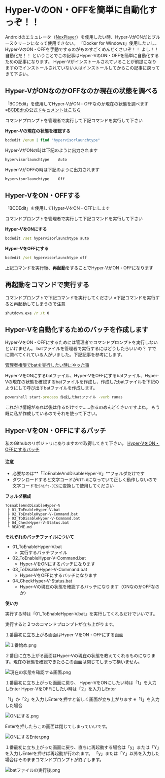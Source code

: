 # Hyper-VのON・OFFを簡単に自動化すっぞ！！

Androidのエミュレータ（[NoxPlayer](https://jp.bignox.com/)）を使用したい時、Hyper-VがONだとブルースクリーンになって使用できない。
「Docker for Windows」使用したいし、Hyper-VのON・OFFを手動でするのがものすごくめんどくさいぞ！！
よし！！ 自動化だ！！
ということでこの記事はHyper-VのON・OFFを簡単に自動化するための記事になります。
Hyper-Vがインストールされていることが前提になりますのでインストールされていない人はインストールしてからこの記事に戻ってきて下さい。

## Hyper-VがONなのかOFFなのか現在の状態を調べる

「BCDEdit」を使用してHyper-VがON・OFFなのか現在の状態を調べます
※[BCDEditの公式ドキュメントはこちら](https://msdn.microsoft.com/ja-jp/library/windows/hardware/mt450468(v=vs.85).aspx)

コマンドプロンプトを管理者で実行して下記コマンドを実行して下さい

**Hyper-Vの現在の状態を確認する**

```bat
bcdedit /enum | find "hypervisorlaunchtype"
```

Hyper-VがONの時は下記のように出力されます

```bat
hypervisorlaunchtype    Auto
```

Hyper-VがOFFの時は下記のように出力されます

```bat
hypervisorlaunchtype    Off
```

## Hyper-VをON・OFFする

「BCDEdit」を使用してHyper-VをON・OFFにします

コマンドプロンプトを管理者で実行して下記コマンドを実行して下さい

**Hyper-VをONにする**

```bat
bcdedit /set hypervisorlaunchtype auto
```

**Hyper-VをOFFにする**

```bat
bcdedit /set hypervisorlaunchtype off
```

上記コマンドを実行後、**再起動**をすることでHyper-VがON・OFFになります

## 再起動をコマンドで実行する

コマンドプロンプトで下記コマンドを実行してください
※下記コマンドを実行すると再起動してしまうので注意

```bat
shutdown.exe /r /t 0
```

## Hyper-Vを自動化するためのバッチを作成します

Hyper-VをON・OFFにするためには管理者でコマンドプロンプトを実行しないといけません。
batファイルを管理者で実行するにはどうしたらいいの？
すでに調べてくれている人がいました。下記記事を参考にします。

[管理者権限でbatを実行したい時にやッた事](https://qiita.com/resolver/items/7187bd6ee8016ee5c741)

Hyper-VをONにするbatファイル、Hyper-VをOFFにするbatファイル、Hyper-Vの現在の状態を確認するbatファイルを作成し、作成したbatファイルを下記のようにして呼び出すbatファイルを作成します。

```bat
powershell start-process 作成したbatファイル -verb runas
```

これだけ情報があれば後は作るだけです……作るのめんどくさいですよね。
もう既に私が作成しているのでそれを使って下さい。

## Hyper-VをON・OFFにするバッチ

私のGithubのリポジトリにありますので取得してきて下さい。
[Hyper-VをON・OFFにするバッチ](https://github.com/dodonki1223/CreateScript/tree/master/ToEnableAndDisableHyper-V)

#### 注意

- 必要なのは**「ToEnableAndDisableHyper-V」**フォルダだけです
- ダウンロードすると文字コードが`UTF-8`になっていて正しく動作しないので文字コードを`Shift-JIS`に変換して使用してください

**フォルダ構成**

```
ToEnableAndDisableHyper-V
 ├ 01_ToEnableHyper-V.bat
 ├ 02_ToEnableHyper-V-Command.bat
 ├ 03_ToDisableHyper-V-Command.bat
 ├ 04_CheckHyper-V-Status.bat
 └ README.md
```

**それぞれのバッチファイルについて**

- 01_ToEnableHyper-V.bat
    - 実行するバッチファイル
- 02_ToEnableHyper-V-Command.bat
    - Hyper-VをONにするバッチになります
- 03_ToDisableHyper-V-Command.bat
    - Hyper-VをOFFにするバッチになります
- 04_CheckHyper-V-Status.bat
    - Hyper-Vの現在の状態を確認するバッチになります（ONなのかOFFなのか）

**使い方**

実行する時は「01_ToEnableHyper-V.bat」を実行してくれるだけでいいです。

実行すると２つのコマンドプロンプトが立ち上がります。

１番最初に立ち上がる画面はHyper-VをON・OFFにする画面

![１番始め.png](https://qiita-image-store.s3.amazonaws.com/0/299904/628cac42-3245-6ff9-15be-ba53839db627.png)

２番目に立ち上がる画面はHyper-Vの現在の状態を教えてくれるものになります。現在の状態を確認できたらこの画面は閉じてしまって構いません。

![現在の状態を確認する画面.png](https://qiita-image-store.s3.amazonaws.com/0/299904/9a4eaed7-1a4c-b629-8416-93205446581e.png)

１番最初に立ち上がった画面に戻り、
Hyper-VをONにしたい時は「1」を入力しEnter
Hyper-VをOFFにしたい時は「2」を入力しEnter

「1」か「2」を入力しEnterを押すと新しく画面が立ち上がります
※「1」を入力した場合

![ONにする.png](https://qiita-image-store.s3.amazonaws.com/0/299904/b56ec920-1b9b-4a3d-a067-b98756da6100.png)

Enterを押したらこの画面は閉じてしまっていいです。

![ONにするEnter.png](https://qiita-image-store.s3.amazonaws.com/0/299904/3de4c582-a1b5-e8e8-affb-d2f9c6625992.png)

１番最初に立ち上がった画面に戻り、直ちに再起動する場合は「y」または「Y」を入力しEnterを押せば再起動が行われます。
「y」または「Y」以外を入力した場合はそのままコマンドプロンプトが終了します。

![batファイルの実行後.png](https://qiita-image-store.s3.amazonaws.com/0/299904/61187e15-eae9-1cc7-06af-f08df8c8558e.png)


